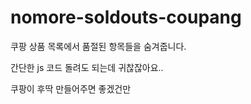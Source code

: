 # nomore-soldouts-coupang

쿠팡 상품 목록에서 품절된 항목들을 숨겨줍니다. 



간단한 js 코드 돌려도 되는데 귀찮잖아요.. 



쿠팡이 후딱 만들어주면 좋겠건만
